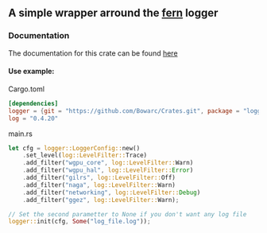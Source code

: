 ## A simple wrapper arround the [fern](https://docs.rs/fern) logger

### Documentation

The documentation for this crate can be found [here](https://bowarc.github.io/crates/logger)

#### Use example:

Cargo.toml
```toml
[dependencies]
logger = {git = "https://github.com/Bowarc/Crates.git", package = "logger"}
log = "0.4.20"
``` 
main.rs
```rust
let cfg = logger::LoggerConfig::new()
    .set_level(log::LevelFilter::Trace)
    .add_filter("wgpu_core", log::LevelFilter::Warn)
    .add_filter("wgpu_hal", log::LevelFilter::Error)
    .add_filter("gilrs", log::LevelFilter::Off)
    .add_filter("naga", log::LevelFilter::Warn)
    .add_filter("networking", log::LevelFilter::Debug)
    .add_filter("ggez", log::LevelFilter::Warn);

// Set the second parametter to None if you don't want any log file
logger::init(cfg, Some("log_file.log"));
``` 
